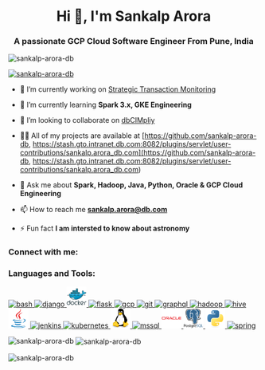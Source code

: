<h1 align="center">Hi 👋, I'm Sankalp Arora</h1>
<h3 align="center">A passionate GCP Cloud Software Engineer From Pune, India</h3>

<p align="left"> <img src="https://komarev.com/ghpvc/?username=sankalp-arora-db&label=Profile%20views&color=0e75b6&style=flat" alt="sankalp-arora-db" /> </p>

<p align="left"> <a href="https://github.com/ryo-ma/github-profile-trophy"><img src="https://github-profile-trophy.vercel.app/?username=sankalp-arora-db&theme=onedark" alt="sankalp-arora-db" /></a> </p>

- 🔭 I’m currently working on [Strategic Transaction Monitoring](https://github.com/y253-q6ix)

- 🌱 I’m currently learning **Spark 3.x, GKE Engineering**

- 👯 I’m looking to collaborate on [dbCIMpliy](https://stash.gto.intranet.db.com:8082/projects/MSNXTGEN/repos/db-rca-ts-framework-models-designer/browse)

- 👨‍💻 All of my projects are available at [https://github.com/sankalp-arora-db, https://stash.gto.intranet.db.com:8082/plugins/servlet/user-contributions/sankalp.arora_db.com](https://github.com/sankalp-arora-db, https://stash.gto.intranet.db.com:8082/plugins/servlet/user-contributions/sankalp.arora_db.com)

- 💬 Ask me about **Spark, Hadoop, Java, Python, Oracle & GCP Cloud Engineering**

- 📫 How to reach me **sankalp.arora@db.com**

- ⚡ Fun fact **I am intersted to know about astronomy**

<h3 align="left">Connect with me:</h3>
<p align="left">
</p>

<h3 align="left">Languages and Tools:</h3>
<p align="left"> <a href="https://www.gnu.org/software/bash/" target="_blank" rel="noreferrer"> <img src="https://www.vectorlogo.zone/logos/gnu_bash/gnu_bash-icon.svg" alt="bash" width="40" height="40"/> </a> <a href="https://www.djangoproject.com/" target="_blank" rel="noreferrer"> <img src="https://cdn.worldvectorlogo.com/logos/django.svg" alt="django" width="40" height="40"/> </a> <a href="https://www.docker.com/" target="_blank" rel="noreferrer"> <img src="https://raw.githubusercontent.com/devicons/devicon/master/icons/docker/docker-original-wordmark.svg" alt="docker" width="40" height="40"/> </a> <a href="https://flask.palletsprojects.com/" target="_blank" rel="noreferrer"> <img src="https://www.vectorlogo.zone/logos/pocoo_flask/pocoo_flask-icon.svg" alt="flask" width="40" height="40"/> </a> <a href="https://cloud.google.com" target="_blank" rel="noreferrer"> <img src="https://www.vectorlogo.zone/logos/google_cloud/google_cloud-icon.svg" alt="gcp" width="40" height="40"/> </a> <a href="https://git-scm.com/" target="_blank" rel="noreferrer"> <img src="https://www.vectorlogo.zone/logos/git-scm/git-scm-icon.svg" alt="git" width="40" height="40"/> </a> <a href="https://graphql.org" target="_blank" rel="noreferrer"> <img src="https://www.vectorlogo.zone/logos/graphql/graphql-icon.svg" alt="graphql" width="40" height="40"/> </a> <a href="https://hadoop.apache.org/" target="_blank" rel="noreferrer"> <img src="https://www.vectorlogo.zone/logos/apache_hadoop/apache_hadoop-icon.svg" alt="hadoop" width="40" height="40"/> </a> <a href="https://hive.apache.org/" target="_blank" rel="noreferrer"> <img src="https://www.vectorlogo.zone/logos/apache_hive/apache_hive-icon.svg" alt="hive" width="40" height="40"/> </a> <a href="https://www.java.com" target="_blank" rel="noreferrer"> <img src="https://raw.githubusercontent.com/devicons/devicon/master/icons/java/java-original.svg" alt="java" width="40" height="40"/> </a> <a href="https://www.jenkins.io" target="_blank" rel="noreferrer"> <img src="https://www.vectorlogo.zone/logos/jenkins/jenkins-icon.svg" alt="jenkins" width="40" height="40"/> </a> <a href="https://kubernetes.io" target="_blank" rel="noreferrer"> <img src="https://www.vectorlogo.zone/logos/kubernetes/kubernetes-icon.svg" alt="kubernetes" width="40" height="40"/> </a> <a href="https://www.linux.org/" target="_blank" rel="noreferrer"> <img src="https://raw.githubusercontent.com/devicons/devicon/master/icons/linux/linux-original.svg" alt="linux" width="40" height="40"/> </a> <a href="https://www.microsoft.com/en-us/sql-server" target="_blank" rel="noreferrer"> <img src="https://www.svgrepo.com/show/303229/microsoft-sql-server-logo.svg" alt="mssql" width="40" height="40"/> </a> <a href="https://www.oracle.com/" target="_blank" rel="noreferrer"> <img src="https://raw.githubusercontent.com/devicons/devicon/master/icons/oracle/oracle-original.svg" alt="oracle" width="40" height="40"/> </a> <a href="https://www.postgresql.org" target="_blank" rel="noreferrer"> <img src="https://raw.githubusercontent.com/devicons/devicon/master/icons/postgresql/postgresql-original-wordmark.svg" alt="postgresql" width="40" height="40"/> </a> <a href="https://www.python.org" target="_blank" rel="noreferrer"> <img src="https://raw.githubusercontent.com/devicons/devicon/master/icons/python/python-original.svg" alt="python" width="40" height="40"/> </a> <a href="https://spring.io/" target="_blank" rel="noreferrer"> <img src="https://www.vectorlogo.zone/logos/springio/springio-icon.svg" alt="spring" width="40" height="40"/> </a> </p>

<p><img align="left" src="https://github-readme-stats.vercel.app/api/top-langs?username=sankalp-arora-db&show_icons=true&locale=en&layout=compact" alt="sankalp-arora-db" /></p>

<p>&nbsp;<img align="center" src="https://github-readme-stats.vercel.app/api?username=sankalp-arora-db&show_icons=true&locale=en" alt="sankalp-arora-db" /></p>

<p><img align="center" src="https://github-readme-streak-stats.herokuapp.com/?user=sankalp-arora-db&" alt="sankalp-arora-db" /></p>
